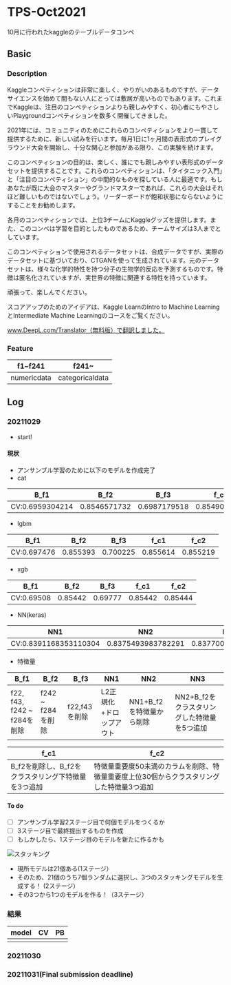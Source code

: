 # TPS-Oct2021
10月に行われたkaggleのテーブルデータコンペ

## Basic
### Description
Kaggleコンペティションは非常に楽しく、やりがいのあるものですが、データサイエンスを始めて間もない人にとっては敷居が高いものでもあります。これまでKaggleは、注目のコンペティションよりも親しみやすく、初心者にもやさしいPlaygroundコンペティションを数多く開催してきました。

2021年には、コミュニティのためにこれらのコンペティションをより一貫して提供するために、新しい試みを行います。毎月1日に1ヶ月間の表形式のプレイグラウンド大会を開始し、十分な関心と参加がある限り、この実験を続けます。

このコンペティションの目的は、楽しく、誰にでも親しみやすい表形式のデータセットを提供することです。これらのコンペティションは、「タイタニック入門」と「注目のコンペティション」の中間的なものを探している人に最適です。もしあなたが既に大会のマスターやグランドマスターであれば、これらの大会はそれほど難しいものではないでしょう。リーダーボードが飽和状態にならないようにすることをお勧めします。

各月のコンペティションでは、上位3チームにKaggleグッズを提供します。また、このコンペは学習を目的としたものであるため、チームサイズは3人までとしています。

このコンペティションで使用されるデータセットは、合成データですが、実際のデータセットに基づいており、CTGANを使って生成されています。元のデータセットは、様々な化学的特性を持つ分子の生物学的反応を予測するものです。特徴は匿名化されていますが、実世界の特徴に関連する特性を持っています。

頑張って、楽しんでください。

スコアアップのためのアイデアは、Kaggle LearnのIntro to Machine LearningとIntermediate Machine Learningのコースをご覧ください。

www.DeepL.com/Translator（無料版）で翻訳しました。

### Feature
|  f1~f241  |  f241~  |
| ---- | ---- |
|  numericdata  |  categoricaldata  |


## Log
### 20211029
- start!
#### 現状
- アンサンブル学習のために以下のモデルを作成完了
- cat

|  B_f1  |  B_f2  | B_f3 | f_c1 | f_c2 |
| ---- | ---- | ---- | ---- | ---- |
|  CV:0.6959304214  |  0.8546571732  | 0.6987179518 | 0.8549021482   | 0.854847163 |

- lgbm  

|  B_f1  |  B_f2  | B_f3 | f_c1 | f_c2 |
| ---- | ---- | ---- | ---- | ---- |
|  CV:0.697476  |  0.855393  | 0.700225 | 0.855614 | 0.855219  |

- xgb

|  B_f1  |  B_f2  | B_f3 | f_c1 | f_c2 |
| ---- | ---- | ---- | ---- | ---- |
|  CV:0.69508 |  0.85442  | 0.69777 | 0.85442 | 0.85444 |

- NN(keras)

|  NN1  |  NN2  | NN3 | 
| ---- | ---- | ---- |
|  CV:0.8391168353110304  | 0.8375493983782291   | 0.8377000380659657 | 

- 特徴量

|B_f1|B_f2|B_f3|  NN1  |  NN2  | NN3 | 
| ---- | ---- | ---- | ---- | ---- | ---- |
| f22, f43, f242 ~ f284を削除  | f242 ~ f284を削除 | f22,f43を削除  | L2正規化+ドロップアウト | NN1+B_f2を特徴量から削除  | NN2+B_f2をクラスタリングした特徴量を5つ追加 |

| f_c1 | f_c2|
| ---- | ---- |
| B_f2を削除し、B_f2をクラスタリング下特徴量を3つ追加 | 特徴量重要度50未満のカラムを削除、特徴量重要度上位30個からクラスタリングした特徴量3つ追加 |


#### To do
- [ ] アンサンブル学習2ステージ目で何個モデルをつくるか
- [ ] 3ステージ目で最終提出するものを作成
- [ ] もしかしたら、1ステージ目のモデルを新たに作るかも

![スタッキング](https://user-images.githubusercontent.com/93358183/139364271-bf33ab3f-c24f-45be-bbe6-a452600d5bdc.png)

- 現所モデルは21個ある(1ステージ）
- そのため、21個のうち7個ランダムに選択し、3つのスタッキングモデルを生成する！ (2ステージ）
- その3つから1つのモデルを作る！（3ステージ）

### 結果

|model | CV | PB |  
| ---- | ---- | ---- |  
|  |  | |


### 20211030

### 20211031(**Final submission deadline**)




